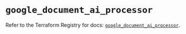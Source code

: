 # `google_document_ai_processor`

Refer to the Terraform Registry for docs: [`google_document_ai_processor`](https://registry.terraform.io/providers/hashicorp/google-beta/6.34.1/docs/resources/google_document_ai_processor).
